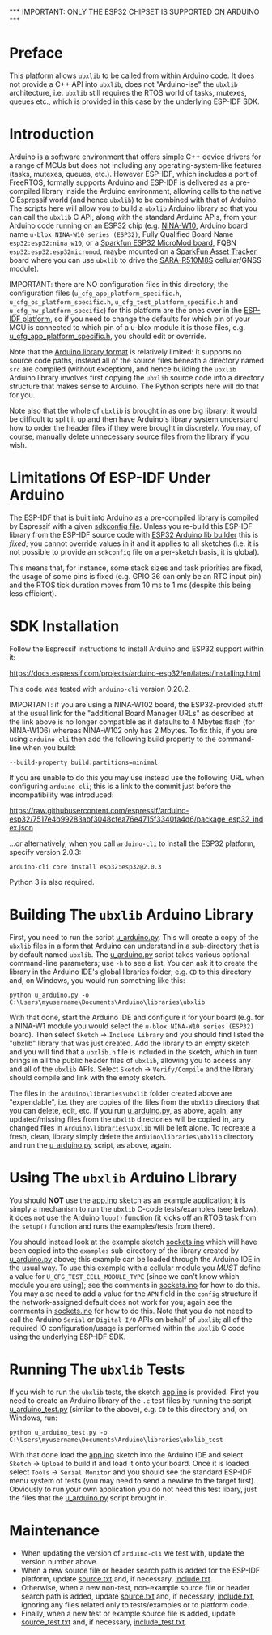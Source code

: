 *** IMPORTANT: ONLY THE ESP32 CHIPSET IS SUPPORTED ON ARDUINO ***

# Preface
This platform allows `ubxlib` to be called from within Arduino code.  It does not provide a C++ API into `ubxlib`, does not "Arduino-ise" the `ubxlib` architecture, i.e. `ubxlib` still requires the RTOS world of tasks, mutexes, queues etc., which is provided in this case by the underlying ESP-IDF SDK.

# Introduction
Arduino is a software environment that offers simple C++ device drivers for a range of MCUs but does not including any operating-system-like features (tasks, mutexes, queues, etc.).  However ESP-IDF, which includes a port of FreeRTOS, formally supports Arduino and ESP-IDF is delivered as a pre-compiled library inside the Arduino environment, allowing calls to the native C Espressif world (and hence `ubxlib`) to be combined with that of Arduino.  The scripts here will allow you to build a `ubxlib` Arduino library so that you can call the `ubxlib` C API, along with the standard Arduino APIs, from your Arduino code running on an ESP32 chip (e.g. [NINA-W10](https://www.u-blox.com/en/product/nina-w10-series-open-cpu), Arduino board name `u-blox NINA-W10 series (ESP32)`, Fully Qualified Board Name `esp32:esp32:nina_w10`, or a [Sparkfun ESP32 MicroMod board](https://www.sparkfun.com/products/16781), FQBN `esp32:esp32:esp32micromod`, maybe mounted on a [SparkFun Asset Tracker](https://www.sparkfun.com/products/17272) board where you can use `ubxlib` to drive the [SARA-R510M8S](https://www.u-blox.com/en/product/sara-r5-series) cellular/GNSS module).

IMPORTANT: there are NO configuration files in this directory; the configuration files (`u_cfg_app_platform_specific.h`, `u_cfg_os_platform_specific.h`, `u_cfg_test_platform_specific.h` and `u_cfg_hw_platform_specific`) for this platform are the ones over in the [ESP-IDF platform](../esp-idf), so if you need to change the defaults for which pin of your MCU is connected to which pin of a u-blox module it is those files, e.g. [u_cfg_app_platform_specific.h](../esp-idf/mcu/esp32/cfg/u_cfg_app_platform_specific.h), you should edit or override.

Note that the [Arduino library format](https://arduino.github.io/arduino-cli/0.19/library-specification/#library-metadata) is relatively limited: it supports no source code paths, instead all of the source files beneath a directory named `src` are compiled (without exception), and hence building the `ubxlib` Arduino library involves first copying the `ubxlib` source code into a directory structure that makes sense to Arduino.  The Python scripts here will do that for you.

Note also that the whole of `ubxlib` is brought in as one big library; it would be difficult to split it up and then have Arduino's library system understand how to order the header files if they were brought in discretely.  You may, of course, manually delete unnecessary source files from the library if you wish.

# Limitations Of ESP-IDF Under Arduino
The ESP-IDF that is built into Arduino as a pre-compiled library is compiled by Espressif with a given [sdkconfig file](https://github.com/espressif/esp32-arduino-lib-builder/blob/master/sdkconfig.esp32).  Unless you re-build this ESP-IDF library from the ESP-IDF source code with [ESP32 Arduino lib builder](https://github.com/espressif/esp32-arduino-lib-builder) this is _fixed_; you cannot override values in it and it applies to all sketches (i.e. it is not possible to provide an `sdkconfig` file on a per-sketch basis, it is global).

This means that, for instance, some stack sizes and task priorities are fixed, the usage of some pins is fixed (e.g. GPIO 36 can only be an RTC input pin) and the RTOS tick duration moves from 10 ms to 1 ms (despite this being less efficient).

# SDK Installation
Follow the Espressif instructions to install Arduino and ESP32 support within it:

https://docs.espressif.com/projects/arduino-esp32/en/latest/installing.html

This code was tested with `arduino-cli` version 0.20.2.

IMPORTANT: if you are using a NINA-W102 board, the ESP32-provided stuff at the usual link for the "additional Board Manager URLs" as described at the link above is no longer compatible as it defaults to 4 Mbytes flash (for NINA-W106) whereas NINA-W102 only has 2 Mbytes.  To fix this, if you are using `arduino-cli` then add the following build property to the command-line when you build:

`--build-property build.partitions=minimal`

If you are unable to do this you may use instead use the following URL when configuring `arduino-cli`; this is a link to the commit just before the incompatibility was introduced:

https://raw.githubusercontent.com/espressif/arduino-esp32/7517e4b99283abf3048cfea76e4715f3340fa4d6/package_esp32_index.json

...or alternatively, when you call `arduino-cli` to install the ESP32 platform, specify version 2.0.3:

`arduino-cli core install esp32:esp32@2.0.3`

Python 3 is also required.

# Building The `ubxlib` Arduino Library
First, you need to run the script [u_arduino.py](u_arduino.py).  This will create a copy of the `ubxlib` files in a form that Arduino can understand in a sub-directory that is by default named `ubxlib`.  The [u_arduino.py](u_arduino.py) script takes various optional command-line parameters; use `-h` to see a list.  You can ask it to create the library in the Arduino IDE's global libraries folder; e.g. `CD` to this directory and, on Windows, you would run something like this:

```
python u_arduino.py -o C:\Users\myusername\Documents\Arduino\libraries\ubxlib
```

With that done, start the Arduino IDE and configure it for your board (e.g. for a NINA-W1 module you would select the `u-blox NINA-W10 series (ESP32)` board).  Then select `Sketch` -> `Include Library` and you should find listed the "ubxlib" library that was just created.  Add the library to an empty sketch and you will find that a `ubxlib.h` file is included in the sketch, which in turn brings in all the public header files of `ubxlib`, allowing you to access any and all of the `ubxlib` APIs.  Select `Sketch` -> `Verify/Compile` and the library should compile and link with the empty sketch.

The files in the `Arduino\libraries\ubxlib` folder created above are "expendable", i.e. they are copies of the files from the `ubxlib` directory that you can delete, edit, etc.  If you run [u_arduino.py](u_arduino.py), as above, again, any updated/missing files from the `ubxlib` directories will be copied in, any changed files in `Arduino\libraries\ubxlib` will be left alone.  To recreate a fresh, clean, library simply delete the `Arduino\libraries\ubxlib` directory and run the [u_arduino.py](u_arduino.py) script, as above, again.

# Using The `ubxlib` Arduino Library
You should **NOT** use the [app.ino](app/app.ino) sketch as an example application; it is simply a mechanism to run the `ubxlib` C-code tests/examples (see below), it does not use the Arduino `loop()` function (it kicks off an RTOS task from the `setup()` function and runs the examples/tests from there).

You should instead look at the example sketch [sockets.ino](/example/sockets/sockets.ino) which will have been copied into the `examples` sub-directory of the library created by [u_arduino.py](u_arduino.py) above; this example can be loaded through the Arduino IDE in the usual way.  To use this example with a cellular module you *MUST* define a value for `U_CFG_TEST_CELL_MODULE_TYPE` (since we can't know which module you are using); see the comments in [sockets.ino](/example/sockets/sockets.ino#L31) for how to do this.  You may also need to add a value for the `APN` field in the `config` structure if the network-assigned default does not work for you; again see the comments in [sockets.ino](/example/sockets/sockets.ino#L45) for how to do this.  Note that you do not need to call the Arduino `Serial` or `Digital I/O` APIs on behalf of `ubxlib`; all of the required IO configuration/usage is performed within the `ubxlib` C code using the underlying ESP-IDF SDK.

# Running The `ubxlib` Tests
If you wish to run the `ubxlib` tests, the sketch [app.ino](app/app.ino) is provided.  First you need to create an Arduino library of the `.c` test files by running the script [u_arduino_test.py](u_arduino_test.py) (similar to the above), e.g. `CD` to this directory and, on Windows, run:

```
python u_arduino_test.py -o C:\Users\myusername\Documents\Arduino\libraries\ubxlib_test
```

With that done load the [app.ino](app/app.ino) sketch into the Arduino IDE and select `Sketch` -> `Upload` to build it and load it onto your board.  Once it is loaded select `Tools` -> `Serial Monitor` and you should see the standard ESP-IDF menu system of tests (you may need to send a newline to the target first).  Obviously to run your own application you do not need this test libary, just the files that the [u_arduino.py](u_arduino.py) script brought in.

# Maintenance
- When updating the version of `arduino-cli` we test with, update the version number above.
- When a new source file or header search path is added for the ESP-IDF platform, update [source.txt](source.txt) and, if necessary, [include.txt](include.txt).
- Otherwise, when a new non-test, non-example source file or header search path is added, update [source.txt](source.txt) and, if necessary, [include.txt](include.txt), ignoring any files related only to tests/examples or to platform code.
- Finally, when a new test or example source file is added, update [source_test.txt](source_test.txt) and, if necessary, [include_test.txt](include_test.txt).
